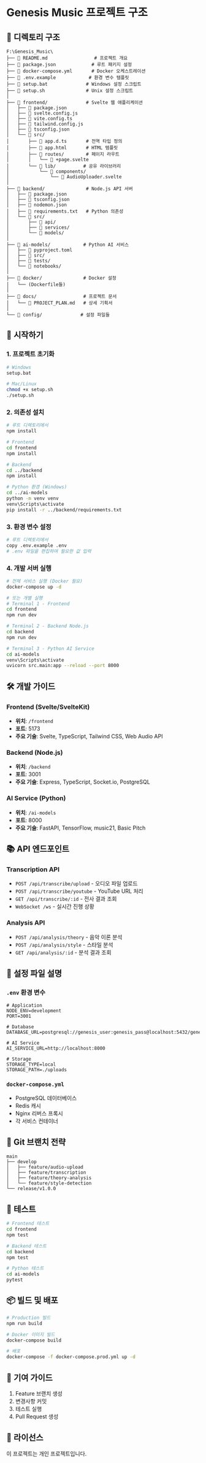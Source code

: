 # Genesis Music 프로젝트 구조

## 📁 디렉토리 구조

```
F:\Genesis_Music\
├── 📄 README.md                 # 프로젝트 개요
├── 📄 package.json             # 루트 패키지 설정
├── 📄 docker-compose.yml       # Docker 오케스트레이션
├── 📄 .env.example            # 환경 변수 템플릿
├── 📄 setup.bat              # Windows 설정 스크립트
├── 📄 setup.sh               # Unix 설정 스크립트
│
├── 📁 frontend/              # Svelte 웹 애플리케이션
│   ├── 📄 package.json
│   ├── 📄 svelte.config.js
│   ├── 📄 vite.config.ts
│   ├── 📄 tailwind.config.js
│   ├── 📄 tsconfig.json
│   └── 📁 src/
│       ├── 📄 app.d.ts       # 전역 타입 정의
│       ├── 📄 app.html       # HTML 템플릿
│       ├── 📁 routes/        # 페이지 라우트
│       │   └── 📄 +page.svelte
│       └── 📁 lib/          # 공유 라이브러리
│           └── 📁 components/
│               └── 📄 AudioUploader.svelte
│
├── 📁 backend/               # Node.js API 서버
│   ├── 📄 package.json
│   ├── 📄 tsconfig.json
│   ├── 📄 nodemon.json
│   ├── 📄 requirements.txt   # Python 의존성
│   └── 📁 src/
│       ├── 📁 api/
│       ├── 📁 services/
│       └── 📁 models/
│
├── 📁 ai-models/            # Python AI 서비스
│   ├── 📄 pyproject.toml
│   ├── 📁 src/
│   ├── 📁 tests/
│   └── 📁 notebooks/
│
├── 📁 docker/               # Docker 설정
│   └── (Dockerfile들)
│
├── 📁 docs/                 # 프로젝트 문서
│   └── 📄 PROJECT_PLAN.md   # 상세 기획서
│
└── 📁 config/              # 설정 파일들
```

## 🚀 시작하기

### 1. 프로젝트 초기화
```bash
# Windows
setup.bat

# Mac/Linux
chmod +x setup.sh
./setup.sh
```

### 2. 의존성 설치
```bash
# 루트 디렉토리에서
npm install

# Frontend
cd frontend
npm install

# Backend
cd ../backend
npm install

# Python 환경 (Windows)
cd ../ai-models
python -m venv venv
venv\Scripts\activate
pip install -r ../backend/requirements.txt
```

### 3. 환경 변수 설정
```bash
# 루트 디렉토리에서
copy .env.example .env
# .env 파일을 편집하여 필요한 값 입력
```

### 4. 개발 서버 실행
```bash
# 전체 서비스 실행 (Docker 필요)
docker-compose up -d

# 또는 개별 실행
# Terminal 1 - Frontend
cd frontend
npm run dev

# Terminal 2 - Backend Node.js
cd backend
npm run dev

# Terminal 3 - Python AI Service
cd ai-models
venv\Scripts\activate
uvicorn src.main:app --reload --port 8000
```

## 🛠️ 개발 가이드

### Frontend (Svelte/SvelteKit)
- **위치**: `/frontend`
- **포트**: 5173
- **주요 기술**: Svelte, TypeScript, Tailwind CSS, Web Audio API

### Backend (Node.js)
- **위치**: `/backend`
- **포트**: 3001
- **주요 기술**: Express, TypeScript, Socket.io, PostgreSQL

### AI Service (Python)
- **위치**: `/ai-models`
- **포트**: 8000
- **주요 기술**: FastAPI, TensorFlow, music21, Basic Pitch

## 📚 API 엔드포인트

### Transcription API
- `POST /api/transcribe/upload` - 오디오 파일 업로드
- `POST /api/transcribe/youtube` - YouTube URL 처리
- `GET /api/transcribe/:id` - 전사 결과 조회
- `WebSocket /ws` - 실시간 진행 상황

### Analysis API
- `POST /api/analysis/theory` - 음악 이론 분석
- `POST /api/analysis/style` - 스타일 분석
- `GET /api/analysis/:id` - 분석 결과 조회

## 🔧 설정 파일 설명

### `.env` 환경 변수
```env
# Application
NODE_ENV=development
PORT=3001

# Database
DATABASE_URL=postgresql://genesis_user:genesis_pass@localhost:5432/genesis_music

# AI Service
AI_SERVICE_URL=http://localhost:8000

# Storage
STORAGE_TYPE=local
STORAGE_PATH=./uploads
```

### `docker-compose.yml`
- PostgreSQL 데이터베이스
- Redis 캐시
- Nginx 리버스 프록시
- 각 서비스 컨테이너

## 📝 Git 브랜치 전략

```
main
├── develop
│   ├── feature/audio-upload
│   ├── feature/transcription
│   ├── feature/theory-analysis
│   └── feature/style-detection
└── release/v1.0.0
```

## 🧪 테스트

```bash
# Frontend 테스트
cd frontend
npm test

# Backend 테스트
cd backend
npm test

# Python 테스트
cd ai-models
pytest
```

## 📦 빌드 및 배포

```bash
# Production 빌드
npm run build

# Docker 이미지 빌드
docker-compose build

# 배포
docker-compose -f docker-compose.prod.yml up -d
```

## 🤝 기여 가이드

1. Feature 브랜치 생성
2. 변경사항 커밋
3. 테스트 실행
4. Pull Request 생성

## 📄 라이선스

이 프로젝트는 개인 프로젝트입니다.
